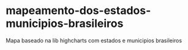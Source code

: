 # mapeamento-dos-estados-municipios-brasileiros
Mapa baseado na lib highcharts com estados e municipios brasileiros
